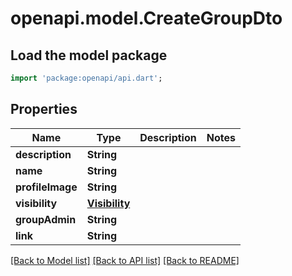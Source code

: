 # openapi.model.CreateGroupDto

## Load the model package
```dart
import 'package:openapi/api.dart';
```

## Properties
Name | Type | Description | Notes
------------ | ------------- | ------------- | -------------
**description** | **String** |  | 
**name** | **String** |  | 
**profileImage** | **String** |  | 
**visibility** | [**Visibility**](Visibility.md) |  | 
**groupAdmin** | **String** |  | 
**link** | **String** |  | 

[[Back to Model list]](../README.md#documentation-for-models) [[Back to API list]](../README.md#documentation-for-api-endpoints) [[Back to README]](../README.md)


